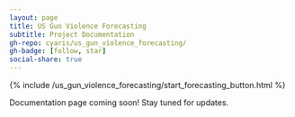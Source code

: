 ```yaml
---
layout: page
title: US Gun Violence Forecasting
subtitle: Project Documentation
gh-repo: cyaris/us_gun_violence_forecasting/
gh-badge: [follow, star]
social-share: true
---
```


{% include /us_gun_violence_forecasting/start_forecasting_button.html %}

Documentation page coming soon! Stay tuned for updates.

<!-- My goal for this project was to use interactivity as a tool for specific questions for forecasting. I hope this tool can be generalized to other topics/datasets in the future.
The questions were as follows:
How does a current forecast/time series model compare to our expectations?
By hovering...
How far back should we look to get an accurate forecast of future data points? -->
